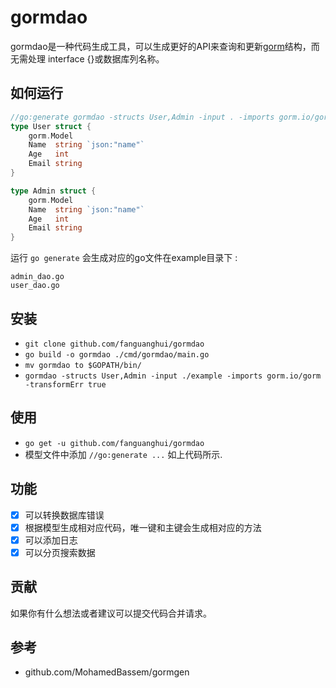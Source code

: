 # gormdao

gormdao是一种代码生成工具，可以生成更好的API来查询和更新[gorm](https://gorm.io)结构，而无需处理 interface {}或数据库列名称。

## 如何运行

```go
//go:generate gormdao -structs User,Admin -input . -imports gorm.io/gorm -transformErr true
type User struct {
	gorm.Model
	Name  string `json:"name"`
	Age   int
	Email string
}

type Admin struct {
	gorm.Model
	Name  string `json:"name"`
	Age   int
	Email string
}
```

运行 `go generate` 会生成对应的go文件在example目录下 :
```
admin_dao.go
user_dao.go
```

## 安装
 - `git clone github.com/fanguanghui/gormdao`
 - `go build -o gormdao ./cmd/gormdao/main.go`
 - `mv gormdao to $GOPATH/bin/`
 - `gormdao -structs User,Admin -input ./example -imports gorm.io/gorm -transformErr true`


## 使用
 - `go get -u github.com/fanguanghui/gormdao`
 - 模型文件中添加 `//go:generate ...` 如上代码所示.


## 功能
- [X] 可以转换数据库错误
- [X] 根据模型生成相对应代码，唯一键和主键会生成相对应的方法
- [X] 可以添加日志
- [X] 可以分页搜索数据

## 贡献
如果你有什么想法或者建议可以提交代码合并请求。

## 参考
- github.com/MohamedBassem/gormgen

